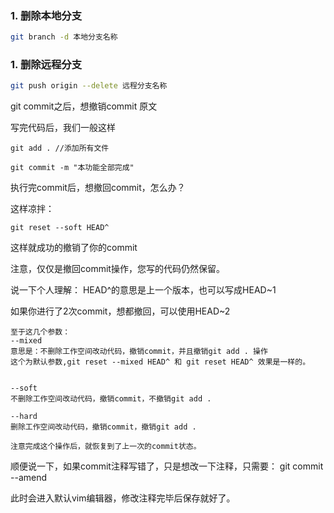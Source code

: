 ### 1. 删除本地分支

```bash
git branch -d 本地分支名称
```


### 1. 删除远程分支

```bash
git push origin --delete 远程分支名称
```



git commit之后，想撤销commit
原文

 

写完代码后，我们一般这样

```
git add . //添加所有文件

git commit -m "本功能全部完成"
```

 

执行完commit后，想撤回commit，怎么办？

 

这样凉拌：

```
git reset --soft HEAD^
```

 

这样就成功的撤销了你的commit

注意，仅仅是撤回commit操作，您写的代码仍然保留。

 

 

说一下个人理解：
HEAD^的意思是上一个版本，也可以写成HEAD~1

如果你进行了2次commit，想都撤回，可以使用HEAD~2

 

```
至于这几个参数：
--mixed 
意思是：不删除工作空间改动代码，撤销commit，并且撤销git add . 操作
这个为默认参数,git reset --mixed HEAD^ 和 git reset HEAD^ 效果是一样的。
 

--soft  
不删除工作空间改动代码，撤销commit，不撤销git add . 
 
--hard
删除工作空间改动代码，撤销commit，撤销git add . 

注意完成这个操作后，就恢复到了上一次的commit状态。
```

 

 

顺便说一下，如果commit注释写错了，只是想改一下注释，只需要：
git commit --amend

此时会进入默认vim编辑器，修改注释完毕后保存就好了。
